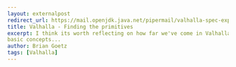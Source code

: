 ```yaml
---
layout: externalpost
redirect_url: https://mail.openjdk.java.net/pipermail/valhalla-spec-experts/2020-February/001232.html
title: Valhalla - Finding the primitives
excerpt: I think its worth reflecting on how far we've come in Valhalla, both for the specific designs in the VM and language, and the clarity of the 
basic concepts...
author: Brian Goetz
tags: [Valhalla]
---
```

